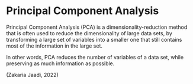 # Principal Component Analysis

Principal Component Analysis (PCA) is a dimensionality-reduction method that is often used to reduce the dimensionality of large data sets, by transforming a large set of variables into a smaller one that still contains most of the information in the large set.

In other words, PCA reduces the number of variables of a data set, while preserving as much information as possible.

(Zakaria Jaadi, 2022)
